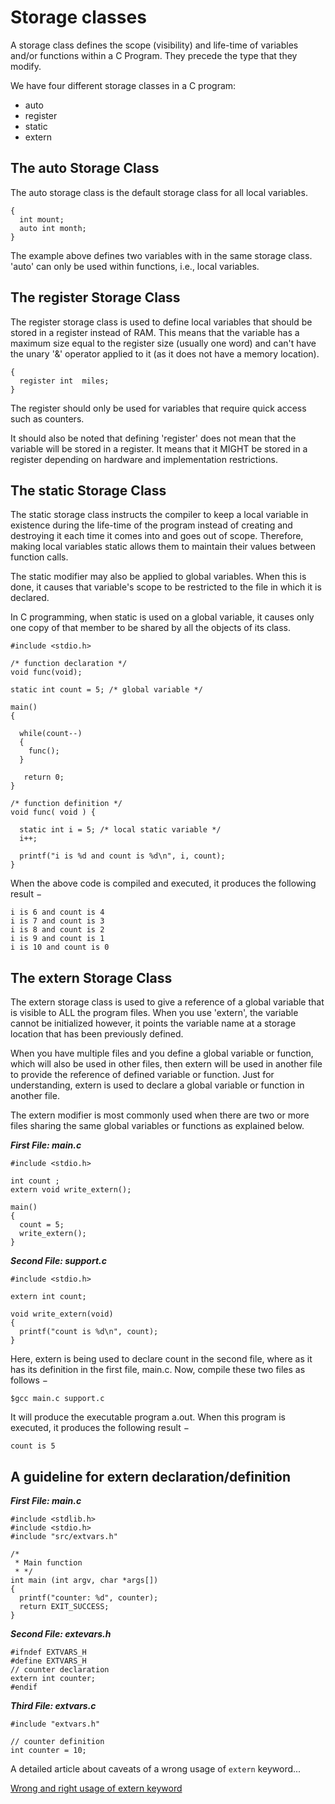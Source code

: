 # Storage classes

A storage class defines the scope (visibility) and life-time of variables and/or functions within a C Program. They 
precede the type that they modify.

We have four different storage classes in a C program:

- auto
- register
- static
- extern

## The auto Storage Class

The auto storage class is the default storage class for all local variables.

```
{
  int mount;
  auto int month;
}
```

The example above defines two variables with in the same storage class. 'auto' can only be used within functions, i.e., 
local variables.

## The register Storage Class

The register storage class is used to define local variables that should be stored in a register instead of RAM. 
This means that the variable has a maximum size equal to the register size (usually one word) and can't have the unary 
'&' operator applied to it (as it does not have a memory location).

```
{
  register int  miles;
}
```

The register should only be used for variables that require quick access such as counters. 

It should also be noted that defining 'register' does not mean that the variable will be stored in a register. 
It means that it MIGHT be stored in a register depending on hardware and implementation restrictions.

## The static Storage Class

The static storage class instructs the compiler to keep a local variable in existence during the life-time of the 
program instead of creating and destroying it each time it comes into and goes out of scope. Therefore, making local 
variables static allows them to maintain their values between function calls.

The static modifier may also be applied to global variables. When this is done, it causes that variable's scope to be 
restricted to the file in which it is declared.

In C programming, when static is used on a global variable, it causes only one copy of that member to be shared by all 
the objects of its class.

```
#include <stdio.h>
 
/* function declaration */
void func(void);
 
static int count = 5; /* global variable */
 
main() 
{

  while(count--) 
  {
    func();
  }

   return 0;
}

/* function definition */
void func( void ) {

  static int i = 5; /* local static variable */
  i++;

  printf("i is %d and count is %d\n", i, count);
}
```

When the above code is compiled and executed, it produces the following result −

```
i is 6 and count is 4
i is 7 and count is 3
i is 8 and count is 2
i is 9 and count is 1
i is 10 and count is 0
```

## The extern Storage Class

The extern storage class is used to give a reference of a global variable that is visible to ALL the program files. 
When you use 'extern', the variable cannot be initialized however, it points the variable name at a storage location 
that has been previously defined.

When you have multiple files and you define a global variable or function, which will also be used in other files, 
then extern will be used in another file to provide the reference of defined variable or function. Just for 
understanding, extern is used to declare a global variable or function in another file.

The extern modifier is most commonly used when there are two or more files sharing the same global variables or 
functions as explained below.

_**First File: main.c**_

```
#include <stdio.h>
 
int count ;
extern void write_extern();
 
main() 
{
  count = 5;
  write_extern();
}
```

_**Second File: support.c**_

```
#include <stdio.h>
 
extern int count;
 
void write_extern(void) 
{
  printf("count is %d\n", count);
}
```

Here, extern is being used to declare count in the second file, where as it has its definition in the first file, main.c. Now, compile these two files as follows −

```
$gcc main.c support.c
```

It will produce the executable program a.out. When this program is executed, it produces the following result −

```
count is 5
```

## A guideline for extern declaration/definition

_**First File: main.c**_

```
#include <stdlib.h>
#include <stdio.h>
#include "src/extvars.h"

/*
 * Main function
 * */
int main (int argv, char *args[])
{
  printf("counter: %d", counter);
  return EXIT_SUCCESS;
}
```

_**Second File: extevars.h**_

```
#ifndef EXTVARS_H
#define EXTVARS_H
// counter declaration
extern int counter;
#endif
```

_**Third File: extvars.c**_

```
#include "extvars.h"

// counter definition
int counter = 10;
```

A detailed article about caveats of a wrong usage of `extern` keyword...

[Wrong and right usage of extern keyword](https://sogilis.com/blog/wrong-usage-of-extern-keyword-in-c/)